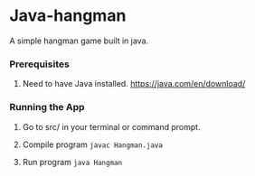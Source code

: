 # Java-hangman

A simple hangman game built in java.

### Prerequisites
1. Need to have Java installed. https://java.com/en/download/

### Running the App
1. Go to src/ in your terminal or command prompt.

2. Compile program 
``javac Hangman.java``

3. Run program 
``java Hangman``
